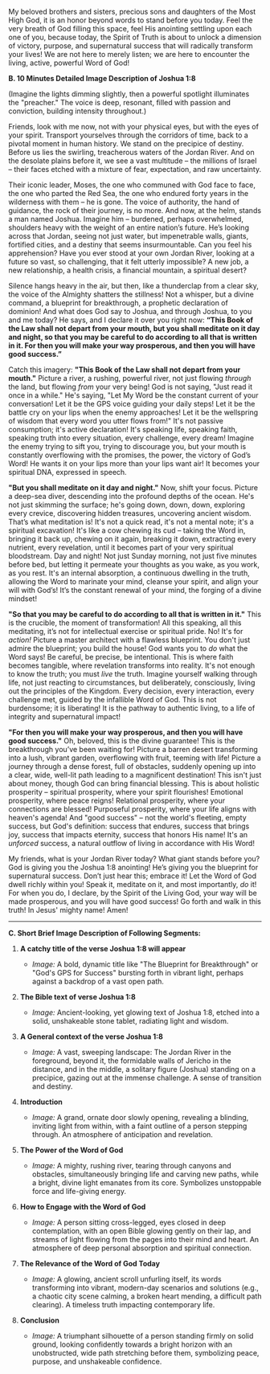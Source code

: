 My beloved brothers and sisters, precious sons and daughters of the Most High God, it is an honor beyond words to stand before you today. Feel the very breath of God filling this space, feel His anointing settling upon each one of you, because today, the Spirit of Truth is about to unlock a dimension of victory, purpose, and supernatural success that will radically transform your lives! We are not here to merely listen; we are here to encounter the living, active, powerful Word of God!

**B. 10 Minutes Detailed Image Description of Joshua 1:8**

(Imagine the lights dimming slightly, then a powerful spotlight illuminates the "preacher." The voice is deep, resonant, filled with passion and conviction, building intensity throughout.)

Friends, look with me now, not with your physical eyes, but with the eyes of your spirit. Transport yourselves through the corridors of time, back to a pivotal moment in human history. We stand on the precipice of destiny. Before us lies the swirling, treacherous waters of the Jordan River. And on the desolate plains before it, we see a vast multitude – the millions of Israel – their faces etched with a mixture of fear, expectation, and raw uncertainty.

Their iconic leader, Moses, the one who communed with God face to face, the one who parted the Red Sea, the one who endured forty years in the wilderness with them – he is gone. The voice of authority, the hand of guidance, the rock of their journey, is no more. And now, at the helm, stands a man named Joshua. Imagine him – burdened, perhaps overwhelmed, shoulders heavy with the weight of an entire nation’s future. He’s looking across that Jordan, seeing not just water, but impenetrable walls, giants, fortified cities, and a destiny that seems insurmountable. Can you feel his apprehension? Have you ever stood at your own Jordan River, looking at a future so vast, so challenging, that it felt utterly impossible? A new job, a new relationship, a health crisis, a financial mountain, a spiritual desert?

Silence hangs heavy in the air, but then, like a thunderclap from a clear sky, the voice of the Almighty shatters the stillness! Not a whisper, but a divine command, a blueprint for breakthrough, a prophetic declaration of dominion! And what does God say to Joshua, and through Joshua, to you and me today? He says, and I declare it over you right now: **“This Book of the Law shall not depart from your mouth, but you shall meditate on it day and night, so that you may be careful to do according to all that is written in it. For then you will make your way prosperous, and then you will have good success.”**

Catch this imagery:
**"This Book of the Law shall not depart from your mouth."**
Picture a river, a rushing, powerful river, not just flowing *through* the land, but flowing *from* your very being! God is not saying, "Just read it once in a while." He's saying, "Let My Word be the constant current of your conversation! Let it be the GPS voice guiding your daily steps! Let it be the battle cry on your lips when the enemy approaches! Let it be the wellspring of wisdom that every word you utter flows from!" It's not passive consumption; it's active declaration! It's speaking life, speaking faith, speaking truth into every situation, every challenge, every dream! Imagine the enemy trying to sift you, trying to discourage you, but your mouth is constantly overflowing with the promises, the power, the victory of God’s Word! He wants it on your lips more than your lips want air! It becomes your spiritual DNA, expressed in speech.

**"But you shall meditate on it day and night."**
Now, shift your focus. Picture a deep-sea diver, descending into the profound depths of the ocean. He's not just skimming the surface; he's going down, down, down, exploring every crevice, discovering hidden treasures, uncovering ancient wisdom. That’s what meditation is! It's not a quick read, it's not a mental note; it's a spiritual excavation! It's like a cow chewing its cud – taking the Word in, bringing it back up, chewing on it again, breaking it down, extracting every nutrient, every revelation, until it becomes part of your very spiritual bloodstream. Day and night! Not just Sunday morning, not just five minutes before bed, but letting it permeate your thoughts as you wake, as you work, as you rest. It's an internal absorption, a continuous dwelling in the truth, allowing the Word to marinate your mind, cleanse your spirit, and align your will with God’s! It’s the constant renewal of your mind, the forging of a divine mindset!

**"So that you may be careful to do according to all that is written in it."**
This is the crucible, the moment of transformation! All this speaking, all this meditating, it’s not for intellectual exercise or spiritual pride. No! It's for *action!* Picture a master architect with a flawless blueprint. You don't just admire the blueprint; you build the house! God wants you to *do* what the Word says! Be careful, be precise, be intentional. This is where faith becomes tangible, where revelation transforms into reality. It's not enough to know the truth; you must *live* the truth. Imagine yourself walking through life, not just reacting to circumstances, but deliberately, consciously, living out the principles of the Kingdom. Every decision, every interaction, every challenge met, guided by the infallible Word of God. This is not burdensome; it is liberating! It is the pathway to authentic living, to a life of integrity and supernatural impact!

**"For then you will make your way prosperous, and then you will have good success."**
Oh, beloved, this is the divine guarantee! This is the breakthrough you’ve been waiting for! Picture a barren desert transforming into a lush, vibrant garden, overflowing with fruit, teeming with life! Picture a journey through a dense forest, full of obstacles, suddenly opening up into a clear, wide, well-lit path leading to a magnificent destination! This isn't just about money, though God can bring financial blessing. This is about holistic prosperity – spiritual prosperity, where your spirit flourishes! Emotional prosperity, where peace reigns! Relational prosperity, where your connections are blessed! Purposeful prosperity, where your life aligns with heaven's agenda! And "good success" – not the world's fleeting, empty success, but God's definition: success that endures, success that brings joy, success that impacts eternity, success that honors His name! It's an *unforced* success, a natural outflow of living in accordance with His Word!

My friends, what is your Jordan River today? What giant stands before you? God is giving you the Joshua 1:8 anointing! He’s giving you the blueprint for supernatural success. Don’t just hear this; embrace it! Let the Word of God dwell richly within you! Speak it, meditate on it, and most importantly, *do* it! For when you do, I declare, by the Spirit of the Living God, your way will be made prosperous, and you will have good success! Go forth and walk in this truth! In Jesus' mighty name! Amen!

---

**C. Short Brief Image Description of Following Segments:**

1.  **A catchy title of the verse Joshua 1:8 will appear**
    *   *Image:* A bold, dynamic title like "The Blueprint for Breakthrough" or "God's GPS for Success" bursting forth in vibrant light, perhaps against a backdrop of a vast open path.

2.  **The Bible text of verse Joshua 1:8**
    *   *Image:* Ancient-looking, yet glowing text of Joshua 1:8, etched into a solid, unshakeable stone tablet, radiating light and wisdom.

3.  **A General context of the verse Joshua 1:8**
    *   *Image:* A vast, sweeping landscape: The Jordan River in the foreground, beyond it, the formidable walls of Jericho in the distance, and in the middle, a solitary figure (Joshua) standing on a precipice, gazing out at the immense challenge. A sense of transition and destiny.

4.  **Introduction**
    *   *Image:* A grand, ornate door slowly opening, revealing a blinding, inviting light from within, with a faint outline of a person stepping through. An atmosphere of anticipation and revelation.

5.  **The Power of the Word of God**
    *   *Image:* A mighty, rushing river, tearing through canyons and obstacles, simultaneously bringing life and carving new paths, while a bright, divine light emanates from its core. Symbolizes unstoppable force and life-giving energy.

6.  **How to Engage with the Word of God**
    *   *Image:* A person sitting cross-legged, eyes closed in deep contemplation, with an open Bible glowing gently on their lap, and streams of light flowing from the pages into their mind and heart. An atmosphere of deep personal absorption and spiritual connection.

7.  **The Relevance of the Word of God Today**
    *   *Image:* A glowing, ancient scroll unfurling itself, its words transforming into vibrant, modern-day scenarios and solutions (e.g., a chaotic city scene calming, a broken heart mending, a difficult path clearing). A timeless truth impacting contemporary life.

8.  **Conclusion**
    *   *Image:* A triumphant silhouette of a person standing firmly on solid ground, looking confidently towards a bright horizon with an unobstructed, wide path stretching before them, symbolizing peace, purpose, and unshakeable confidence.